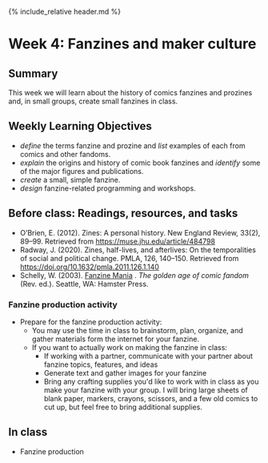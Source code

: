 {% include_relative header.md %}

# Week 4: Fanzines and maker culture

## Summary
This week we will learn about the history of comics fanzines and prozines and, in small groups, create small fanzines in class.

## Weekly Learning Objectives

- *define* the terms fanzine and prozine and *list* examples of each from comics and other fandoms.
- *explain* the origins and history of comic book fanzines and *identify* some of the major figures and publications.
- *create* a small, simple fanzine.
- *design* fanzine-related programming and workshops.
 
## Before class: Readings, resources, and tasks
- O’Brien, E. (2012). Zines: A personal history. New England Review, 33(2), 89–99. Retrieved from <https://muse.jhu.edu/article/484798>
- Radway, J. (2020). Zines, half-lives, and afterlives: On the temporalities of social and political change. PMLA, 126, 140–150. Retrieved from <https://doi.org/10.1632/pmla.2011.126.1.140>
- Schelly, W. (2003). [Fanzine Mania](https://iu.instructure.com/files/185344060/download?download_frd=1) . _The golden age of comic fandom_ (Rev. ed.). Seattle, WA: Hamster Press.

### Fanzine production activity
- Prepare for the fanzine production activity:
	- You may use the time in class to brainstorm, plan, organize, and gather materials form the internet for your fanzine.
	- If you want to actually work on making the fanzine in class:  
		- If working with a partner, communicate with your partner about fanzine topics, features, and ideas
		- Generate text and gather images for your fanzine
		- Bring any crafting supplies you'd like to work with in class as you make your fanzine with your group. I will bring large sheets of blank paper, markers, crayons, scissors, and a few old comics to cut up, but feel free to bring additional supplies.

## In class

- Fanzine production
